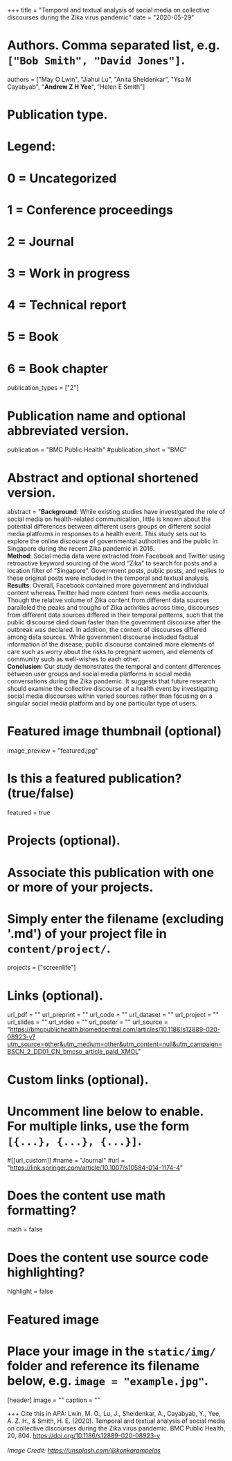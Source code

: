 +++
title = "Temporal and textual analysis of social media on collective discourses during the Zika virus pandemic"
date = "2020-05-29"

# Authors. Comma separated list, e.g. `["Bob Smith", "David Jones"]`.

authors = ["May O Lwin", "Jiahui Lu", "Anita Sheldenkar", "Ysa M Cayabyab", "**Andrew Z H Yee**", "Helen E Smith"]

# Publication type.
# Legend:
# 0 = Uncategorized
# 1 = Conference proceedings
# 2 = Journal
# 3 = Work in progress
# 4 = Technical report
# 5 = Book
# 6 = Book chapter
publication_types = ["2"]

# Publication name and optional abbreviated version.
publication = "BMC Public Health"
#publication_short = "BMC"

# Abstract and optional shortened version.

abstract = "**Background**: While existing studies have investigated the role of social media on health-related communication, little is known about the potential differences between different users groups on different social media platforms in responses to a health event. This study sets out to explore the online discourse of governmental authorities and the public in Singapore during the recent Zika pandemic in 2016. <br/> **Method**: Social media data were extracted from Facebook and Twitter using retroactive keyword sourcing of the word “Zika” to search for posts and a location filter of “Singapore”. Government posts, public posts, and replies to these original posts were included in the temporal and textual analysis. <br/> **Results**: Overall, Facebook contained more government and individual content whereas Twitter had more content from news media accounts. Though the relative volume of Zika content from different data sources paralleled the peaks and troughs of Zika activities across time, discourses from different data sources differed in their temporal patterns, such that the public discourse died down faster than the government discourse after the outbreak was declared. In addition, the content of discourses differed among data sources. While government discourse included factual information of the disease, public discourse contained more elements of care such as worry about the risks to pregnant women, and elements of community such as well-wishes to each other. <br/> **Conclusion**: Our study demonstrates the temporal and content differences between user groups and social media platforms in social media conversations during the Zika pandemic. It suggests that future research should examine the collective discourse of a health event by investigating social media discourses within varied sources rather than focusing on a singular social media platform and by one particular type of users.

# Featured image thumbnail (optional)
image_preview = "featured.jpg"

# Is this a featured publication? (true/false)
featured = true

# Projects (optional).
#   Associate this publication with one or more of your projects.
#   Simply enter the filename (excluding '.md') of your project file in `content/project/`.
projects = ["screenlife"]

# Links (optional).
url_pdf = ""
url_preprint = ""
url_code = ""
url_dataset = ""
url_project = ""
url_slides = ""
url_video = ""
url_poster = ""
url_source = "https://bmcpublichealth.biomedcentral.com/articles/10.1186/s12889-020-08923-y?utm_source=other&utm_medium=other&utm_content=null&utm_campaign=BSCN_2_DD01_CN_bmcso_article_paid_XMOL"

# Custom links (optional).
#   Uncomment line below to enable. For multiple links, use the form `[{...}, {...}, {...}]`.
#[[url_custom]]
#name = "Journal"
#url = "https://link.springer.com/article/10.1007/s10584-014-1174-4"

# Does the content use math formatting?
math = false

# Does the content use source code highlighting?
highlight = false
  
# Featured image
# Place your image in the `static/img/` folder and reference its filename below, e.g. `image = "example.jpg"`.
[header]
image = ""
caption = ""

+++
Cite this in APA: Lwin, M. O., Lu, J., Sheldenkar, A., Cayabyab, Y., Yee, A. Z. H., & Smith, H. E. (2020). Temporal and textual analysis of social media on collective discourses during the Zika virus pandemic. BMC Public Health, 20, 804. https://doi.org/10.1186/s12889-020-08923-y
<br/>
<br/>
*Image Credit: https://unsplash.com/@konkarampelas*
